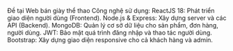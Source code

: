 Đề tại Web bán giày thể thao
Công nghệ sử dụng:
ReactJS 18: Phát triển giao diện người dùng (Frontend).
Node.js & Express: Xây dựng server và các API (Backend).
MongoDB: Quản lý cơ sở dữ liệu cho sản phẩm, đơn hàng, người dùng.
JWT: Bảo mật quá trình đăng nhập và thao tác người dùng.
Bootstrap: Xây dựng giao diện responsive cho cả khách hàng và admin.

